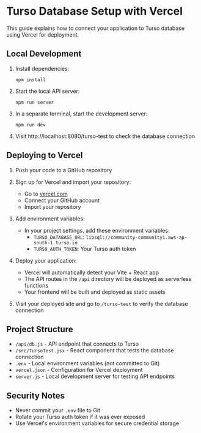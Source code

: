 # Turso Database Setup with Vercel

This guide explains how to connect your application to Turso database using Vercel for deployment.

## Local Development

1. Install dependencies:
   ```
   npm install
   ```

2. Start the local API server:
   ```
   npm run server
   ```

3. In a separate terminal, start the development server:
   ```
   npm run dev
   ```

4. Visit http://localhost:8080/turso-test to check the database connection

## Deploying to Vercel

1. Push your code to a GitHub repository

2. Sign up for Vercel and import your repository:
   - Go to [vercel.com](https://vercel.com)
   - Connect your GitHub account
   - Import your repository

3. Add environment variables:
   - In your project settings, add these environment variables:
     - `TURSO_DATABASE_URL`: `libsql://community-communityi.aws-ap-south-1.turso.io`
     - `TURSO_AUTH_TOKEN`: Your Turso auth token

4. Deploy your application:
   - Vercel will automatically detect your Vite + React app
   - The API routes in the `/api` directory will be deployed as serverless functions
   - Your frontend will be built and deployed as static assets

5. Visit your deployed site and go to `/turso-test` to verify the database connection

## Project Structure

- `/api/db.js` - API endpoint that connects to Turso
- `/src/TursoTest.jsx` - React component that tests the database connection
- `.env` - Local environment variables (not committed to Git)
- `vercel.json` - Configuration for Vercel deployment
- `server.js` - Local development server for testing API endpoints

## Security Notes

- Never commit your `.env` file to Git
- Rotate your Turso auth token if it was ever exposed
- Use Vercel's environment variables for secure credential storage 